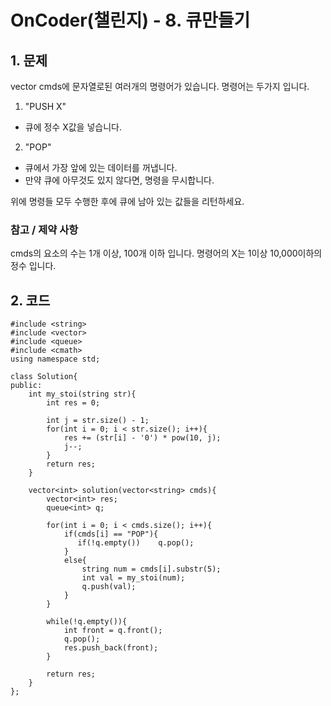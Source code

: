 # OnCoder(챌린지) - 8. 큐만들기

## 1. 문제  
vector<string> cmds에 문자열로된 여러개의 명령어가 있습니다.
명령어는 두가지 입니다.

1. "PUSH X"
- 큐에 정수 X값을 넣습니다.

2. "POP"
- 큐에서 가장 앞에 있는 데이터를 꺼냅니다.
- 만약 큐에 아무것도 있지 않다면, 명령을 무시합니다.

위에 명령들 모두 수행한 후에 큐에 남아 있는 값들을 리턴하세요.

### 참고 / 제약 사항  
cmds의 요소의 수는 1개 이상, 100개 이하 입니다.
명령어의 X는 1이상 10,000이하의 정수 입니다.

## 2. 코드  
```
#include <string>
#include <vector>
#include <queue>
#include <cmath>
using namespace std;

class Solution{
public:
    int my_stoi(string str){
        int res = 0;
        
        int j = str.size() - 1;
        for(int i = 0; i < str.size(); i++){
            res += (str[i] - '0') * pow(10, j);
            j--;
        }
        return res;
    }

    vector<int> solution(vector<string> cmds){
        vector<int> res;
        queue<int> q;
        
        for(int i = 0; i < cmds.size(); i++){
            if(cmds[i] == "POP"){
               if(!q.empty())    q.pop(); 
            }  
            else{
                string num = cmds[i].substr(5);
                int val = my_stoi(num);
                q.push(val);
            }
        }
        
        while(!q.empty()){
            int front = q.front();
            q.pop();
            res.push_back(front);
        }
        
        return res;
    }
};
```
